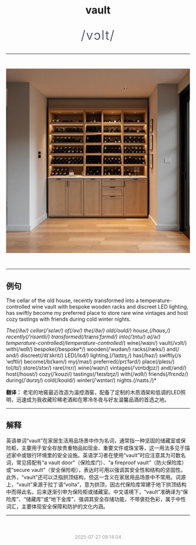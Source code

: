 <div align="center">

# vault

<div style="margin: 30px 0;">
<h1 style="font-size: 2.5em; font-weight: 300; letter-spacing: 2px; margin: 0; color: #2c3e50;">
/vɔlt/
</h1>
</div>

</div>

---

<div align="center" style="margin: 40px 0;">

![vault](images/vault.png)

</div>

---

## 例句

The cellar of the old house, recently transformed into a temperature-controlled wine vault with bespoke wooden racks and discreet LED lighting, has swiftly become my preferred place to store rare wine vintages and host cozy tastings with friends during cold winter nights.

*The(/ðə/) cellar(/ˈsɛlər/) of(/əv/) the(/ðə/) old(/oʊld/) house,(/haʊs,/) recently(/ˈrisəntli/) transformed(/trænsˈfɔrmd/) into(/ˈɪntu/) a(/ə/) temperature-controlled(/temperature-controlled*/) wine(/waɪn/) vault(/vɔlt/) with(/wɪθ/) bespoke(/bespoke*/) wooden(/ˈwʊdən/) racks(/ræks/) and(/ənd/) discreet(/dɪˈskrit/) LED(/lɛd/) lighting,(/ˈlaɪtɪŋ,/) has(/həz/) swiftly(/sˈwɪftli/) become(/bɪˈkəm/) my(/maɪ/) preferred(/prɪˈfərd/) place(/pleɪs/) to(/tɪ/) store(/stɔr/) rare(/rɛr/) wine(/waɪn/) vintages(/ˈvɪntɪʤɪz/) and(/ənd/) host(/hoʊst/) cozy(/ˈkoʊzi/) tastings(/ˈteɪstɪŋz/) with(/wɪθ/) friends(/frɛndz/) during(/ˈdʊrɪŋ/) cold(/koʊld/) winter(/ˈwɪntər/) nights.(/naɪts./)*

**翻译：** 老宅的地窖最近改造为温控酒窖，配备了定制的木质酒架和低调的LED照明，迅速成为我收藏珍稀老酒和在寒冷冬夜与好友温馨品酒的首选之地。

---

## 解释

英语单词“vault”在家居生活用品场景中作为名词，通常指一种坚固的储藏室或保险柜，主要用于安全存放贵重物品如现金、重要文件或珠宝等，这一用法多见于描述家中或银行环境里的安全设施。英语学习者在使用“vault”时应注意其为可数名词，常见搭配有“a vault door”（保险库门）、“a fireproof vault”（防火保险库）或“secure vault”（安全保险柜），表达时可用以强调其安全性和结构的坚固性。此外，“vault”还可以泛指拱顶结构，但这一含义在家居用品场景中不常用。词源上，“vault”来源于拉丁语“volta”，意为拱顶，因古代保险库常建于地下拱顶结构中而得此名，后来逐渐引申为保险柜或储藏室。中文语境下，“vault”准确译为“保险库”、“储藏库”或“地下金库”，强调其安全存储功能，不带褒贬色彩，属于中性词汇，主要体现安全保障和防护的文化内涵。


---

<div align="center" style="margin-top: 50px;">
<small style="color: #999; font-size: 0.9em;">2025-07-27 09:14:04</small>
</div>
